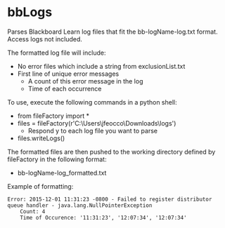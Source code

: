 # bbLogs

Parses Blackboard Learn log files that fit the bb-logName-log.txt format. Access logs not included.

The formatted log file will include:
* No error files which include a string from exclusionList.txt
* First line of unique error messages
	* A count of this error message in the log
	* Time of each occurrence

To use, execute the following commands in a python shell:
* from fileFactory import *
* files = fileFactory(r'C:\Users\jfeocco\Downloads\logs')
	* Respond y to each log file you want to parse
* files.writeLogs()

The formatted files are then pushed to the working directory defined by fileFactory in the following format:
* bb-logName-log_formatted.txt

Example of formatting:
```
Error: 2015-12-01 11:31:23 -0800 - Failed to register distributor queue handler - java.lang.NullPointerException
	Count: 4
	Time of Occurence: '11:31:23', '12:07:34', '12:07:34'
```